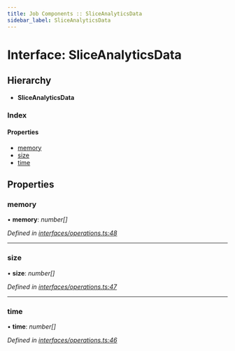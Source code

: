 ```yaml
---
title: Job Components :: SliceAnalyticsData
sidebar_label: SliceAnalyticsData
---
```


# Interface: SliceAnalyticsData

## Hierarchy

* **SliceAnalyticsData**

### Index

#### Properties

* [memory](sliceanalyticsdata.md#memory)
* [size](sliceanalyticsdata.md#size)
* [time](sliceanalyticsdata.md#time)

## Properties

###  memory

• **memory**: *number[]*

*Defined in [interfaces/operations.ts:48](https://github.com/terascope/teraslice/blob/b0f73ab9/packages/job-components/src/interfaces/operations.ts#L48)*

___

###  size

• **size**: *number[]*

*Defined in [interfaces/operations.ts:47](https://github.com/terascope/teraslice/blob/b0f73ab9/packages/job-components/src/interfaces/operations.ts#L47)*

___

###  time

• **time**: *number[]*

*Defined in [interfaces/operations.ts:46](https://github.com/terascope/teraslice/blob/b0f73ab9/packages/job-components/src/interfaces/operations.ts#L46)*

